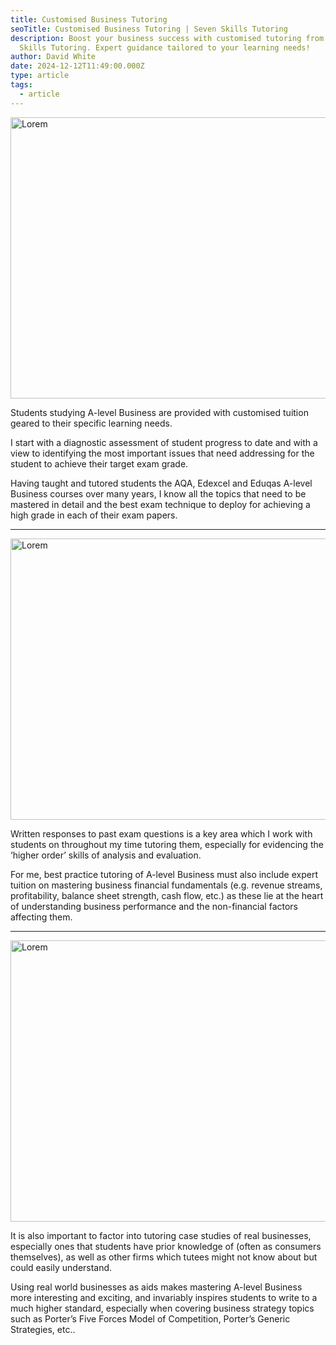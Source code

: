 ```yaml
---
title: Customised Business Tutoring
seoTitle: Customised Business Tutoring | Seven Skills Tutoring
description: Boost your business success with customised tutoring from Seven
  Skills Tutoring. Expert guidance tailored to your learning needs!
author: David White
date: 2024-12-12T11:49:00.000Z
type: article
tags:
  - article
---
```

<img src="/_includes/static/img/pexels-asphotograpy-95916.webp" alt="Lorem" title="Lorem" class="Right" width="600px" height="450px" loading="lazy"/>

Students studying A-level Business are provided with customised tuition geared to their specific learning needs.

I start with a diagnostic assessment of student progress to date and with a view to identifying the most important issues that need addressing for the student to achieve their target exam grade.

Having taught and tutored students the AQA, Edexcel and Eduqas A-level Business courses over many years, I know all the topics that need to be mastered in detail and the best exam technique to deploy for achieving a high grade in each of their exam papers.

- - -

<img src="/_includes/static/img/pexels-asphotograpy-95916.webp" alt="Lorem" title="Lorem" class="Left" width="600px" height="450px" loading="lazy"/>

Written responses to past exam questions is a key area which I work with students on throughout my time tutoring them, especially for evidencing the ‘higher order’ skills of analysis and evaluation.

For me, best practice tutoring of A-level Business must also include expert tuition on mastering business financial fundamentals (e.g. revenue streams, profitability, balance sheet strength, cash flow, etc.) as these lie at the heart of understanding business performance and the non-financial factors affecting them.

- - -

<img src="/_includes/static/img/pexels-asphotograpy-95916.webp" alt="Lorem" title="Lorem" class="Right" width="600px" height="450px" loading="lazy"/>

It is also important to factor into tutoring case studies of real businesses, especially ones that students have prior knowledge of (often as consumers themselves), as well as other firms which tutees might not know about but could easily understand.

Using real world businesses as aids makes mastering A-level Business more interesting and exciting, and invariably inspires students to write to a much higher standard, especially when covering business strategy topics such as Porter’s Five Forces Model of Competition, Porter’s Generic Strategies, etc..
